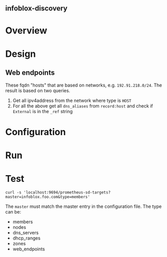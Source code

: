infoblox-discovery
---------------------

# Overview

# Design

## Web endpoints
These fqdn "hosts" that are based on networks, e.g. `192.91.218.0/24`. 
The result is based on two queries.
1. Get all ipv4address from the network where type is `HOST`
2. For all the above get all `dns_aliases` from `record:host` and check if `External` is in the
`_ref` string
# Configuration

# Run 

# Test 

```shell
curl -s 'localhost:9694/prometheus-sd-targets?master=infoblox.foo.com&type=members'
```
The `master` must match the master entry in the configuration file.
The type can be:
- members
- nodes
- dns_servers
- dhcp_ranges
- zones
- web_endpoints
